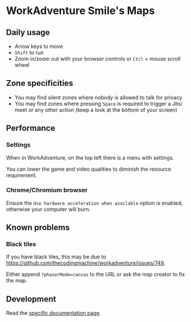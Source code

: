 # WorkAdventure Smile's Maps

## Daily usage

* Arrow keys to move
* `Shift` to run
* Zoom in/zoom out with your browser controls or `Ctrl` + mouse scroll wheel

## Zone specificities

* You may find silent zones where nobody is allowed to talk for privacy
* You may find zones where pressing `Space` is required to trigger a Jitsi meet or any other action (keep a look at the bottom of your screen)

## Performance

### Settings

When in WorkAdventure, on the top left there is a menu with settings.

You can lower the game and video qualities to diminish the resource requirement.

### Chrome/Chromium browser

Ensure the `Use hardware acceleration when available` option is enabled, otherwise your computer will burn.

## Known problems

### Black tiles

If you have black tiles, this may be due to https://github.com/thecodingmachine/workadventure/issues/749.

Either append `?phaserMode=canvas` to the URL or ask the map creator to fix the map.

## Development

Read the [specific documentation page](docs/development.md).
